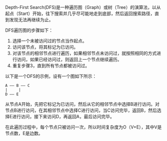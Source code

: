 

Depth-First Search(DFS)是一种遍历图（Graph）或树（Tree）的演算法，以从起点（Start）开始，往下搜索并几乎尽可能地走到底部，然后返回搜索路径，直到发现无法再继续为止。

DFS遍历图的步骤如下：

1. 选择一个未被访问过的节点当作起点。
2. 访问该节点，将其标记为已访问。
3. 对该节点的相邻节点进行遍历，如果相邻节点未访问过，就按照相同的方式进行访问，如果已经访问过，则返回上一个节点继续遍历。
4. 重复步骤3，直到所有节点都被访问过。

以下是一个DFS的示例，设有一个图如下所示：

```
A —— B —— C
|     |
D —— E
```

从节点A开始，先把它标记为已访问，然后从它的相邻节点中选择B进行访问。对节点B进行访问，在其相邻节点中选择C进行访问，当C访问完毕，返回B，然后选择E进行访问，接下来访问D，再返回A，最后访问完毕。

在此遍历过程中，每个节点只被访问一次，所以时间复杂度为O（V+E），其中V是节点数，E是边数。